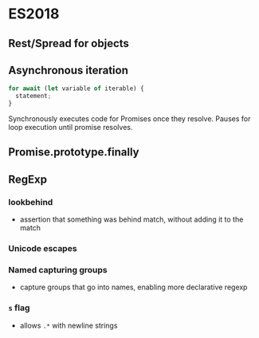 # ES2018

## Rest/Spread for objects

## Asynchronous iteration

```js
for await (let variable of iterable) {
  statement;
}
```

Synchronously executes code for Promises once they resolve. Pauses for loop execution until promise resolves.

## Promise.prototype.finally

## RegExp

### lookbehind

- assertion that something was behind match, without adding it to the match

### Unicode escapes

### Named capturing groups

- capture groups that go into names, enabling more declarative regexp

### `s` flag

- allows `.*` with newline strings

